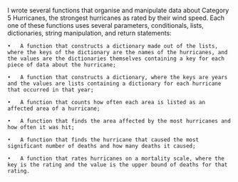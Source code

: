 I wrote several functions that organise and manipulate data about Category 5 Hurricanes, the strongest hurricanes as rated by their wind speed. Each one of these functions uses several parameters, conditionals, lists, dictionaries, string manipulation, and return statements:

	•	A function that constructs a dictionary made out of the lists, where the keys of the dictionary are the names of the hurricanes, and the values are the dictionaries themselves containing a key for each piece of data about the hurricane;
 
	•	A function that constructs a dictionary, where the keys are years and the values are lists containing a dictionary for each hurricane that occurred in that year;
 
	•	A function that counts how often each area is listed as an affected area of a hurricane;
 
	•	A function that finds the area affected by the most hurricanes and how often it was hit;
 
	•	A function that finds the hurricane that caused the most significant number of deaths and how many deaths it caused;
 
	•	A function that rates hurricanes on a mortality scale, where the key is the rating and the value is the upper bound of deaths for that rating.
